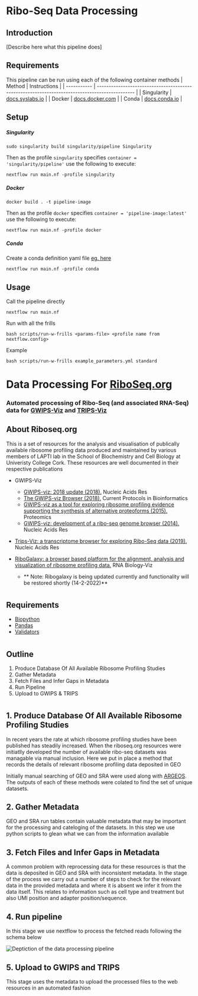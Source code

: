 # Ribo-Seq Data Processing
## Introduction 

[Describe here what this pipeline does]

## Requirements 
This pipeline can be run using each of the following container methods
| Method      | Instructions                                                                                   |
| ----------- | ---------------------------------------------------------------------------------------------- |
| Singularity | [docs.syslabs.io](https://docs.sylabs.io/guides/3.0/user-guide/installation.html)              |
| Docker      | [docs.docker.com](https://docs.docker.com/engine/install/)                                     |
| Conda       | [docs.conda.io](https://docs.conda.io/projects/conda/en/latest/user-guide/install/index.html)  |


## Setup
##### Singularity
```
sudo singularity build singularity/pipeline Singularity
```
Then as the profile `singularity` specifies `container = 'singularity/pipeline'` use the following to execute:
```
nextflow run main.nf -profile singularity
```

##### Docker
```
docker build . -t pipeline-image
```
Then as the profile `docker` specifies `container = 'pipeline-image:latest'` use the following to execute:
```
nextflow run main.nf -profile docker
```

##### Conda 
Create a conda definition yaml file [eg. here](conda/example.yml)
```
nextflow run main.nf -profile conda
```

## Usage
Call the pipeline directly
```
nextflow run main.nf
```

Run with all the frills
```
bash scripts/run-w-frills <params-file> <profile name from nextflow.config>
```
Example
```
bash scripts/run-w-frills example_parameters.yml standard
```

# Data Processing For <a href="riboseq.org">RiboSeq.org<a>

### Automated processing of Ribo-Seq (and associated RNA-Seq) data for <a href="https://gwips.ucc.ie/">GWIPS-Viz<a> and <a href="https://trips.ucc.ie/">TRIPS-Viz<a>

## About Riboseq.org 
  
  This is a set of resources for the analysis and visualisation of publically available ribosome profiling data produced and maintained by various members of LAPTI lab in the School of Biochemistry and Cell Biology at Univeristy College Cork. These resources are well documented in their respective publications 
  
  - GWIPS-Viz
    - <a href="https://doi.org/10.1093/nar/gkx790">GWIPS-viz: 2018 update (2018).<a> Nucleic Acids Res
    - <a href="https://doi.org/10.1002/cpbi.50">The GWIPS-viz Browser (2018).<a> Current Protocols in Bioinformatics
    - <a href="http://dx.doi.org/10.1002/pmic.201400603 ">GWIPS-viz as a tool for exploring ribosome profiling evidence supporting the synthesis of alternative proteoforms (2015).<a> Proteomics
    - <a href="http://dx.doi.org/10.1093/nar/gkt1035"> GWIPS-viz: development of a ribo-seq genome browser (2014).<a> Nucleic Acids Res 
  
  - <a href="https://doi.org/10.1093/nar/gky842">Trips-Viz: a transcriptome browser for exploring Ribo-Seq data (2019).<a> Nucleic Acids Res
  
  - <a href="http://dx.doi.org/10.1080/15476286.2016.1141862">RiboGalaxy: a browser based platform for the alignment, analysis and visualization of ribosome profiling data.<a> RNA Biology-Viz
    - ** Note: Ribogalaxy is being updated currently and functionality will be restored shortly (14-2-2022)**
  #

## Requirements 
  
  - <a href="https://pypi.org/project/biopython/" > Biopython <a>
  - <a href="https://pypi.org/project/pandas/"> Pandas <a>
  - <a href="https://pypi.org/project/validators/"> Validators <a>
  
  
  #
  
  ## Outline 
  1. Produce Database Of All Available Ribosome Profiling Studies 
  2. Gather Metadata 
  3. Fetch Files and Infer Gaps in Metadata
  4. Run Pipeline 
  5. Upload to GWIPS & TRIPS
  
  # 
  
  ##  1. Produce Database Of All Available Ribosome Profiling Studies
  
  In recent years the rate at which ribosome profiling studies have been published has steadily increased. When the riboseq.org resources were initiatlly developed the number of available ribo-seq datasets was managable via manual inclusion. Here we put in place a method that records the details of relevant ribosome profiling data deposited in GEO 
  
  Initially manual searching of GEO and SRA were used along with <a href="10.3390/biology10101026">ARGEOS<a>. The outputs of each of these methods were colated to find the set of unique datasets.  
  
  
## 2. Gather Metadata
  
  GEO and SRA run tables contain valuable metadata that may be important for the processing and cateloging of the datasets. In this step we use python scripts to glean what we can from the information available 
  
## 3. Fetch Files and Infer Gaps in Metadata
  A common problem with reprocessing data for these resources is that the data is deposited in GEO and SRA with inconsistent metadata. In the stage of the process we carry out a number of steps to check for the relevant data in the provided metadata and where it is absent we infer it from the data itself. This relates to information such as cell type and treatment but also UMI position and adapter position/sequence. 
  
## 4. Run pipeline
  
  In this stage we use nextflow to process the fetched reads following the schema below
  
  ![Deptiction of the data processing pipeline](https://github.com/JackCurragh/riboseq_data_processing/blob/main/images/pipeline.drawio.png)
## 5. Upload to GWIPS and TRIPS
  
  This stage uses the metadata to upload the processed files to the web resources in an automated fashion
